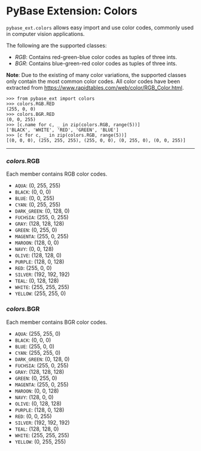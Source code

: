 # PyBase Extension: Colors

`pybase_ext.colors` allows easy import and use color codes, commonly used in computer vision applications.

The following are the supported classes:
* _RGB_: Contains red-green-blue color codes as tuples of three ints.
* _BGR_: Contains blue-green-red color codes as tuples of three ints.

**Note**: Due to the existing of many color variations, the supported classes only contain the most common color codes.
All color codes have been extracted from https://www.rapidtables.com/web/color/RGB_Color.html.

```pycon
>>> from pybase_ext import colors
>>> colors.RGB.RED
(255, 0, 0)
>>> colors.BGR.RED
(0, 0, 255)
>>> [c.name for c, _ in zip(colors.RGB, range(5))]
['BLACK', 'WHITE', 'RED', 'GREEN', 'BLUE']
>>> [c for c, _ in zip(colors.RGB, range(5))]
[(0, 0, 0), (255, 255, 255), (255, 0, 0), (0, 255, 0), (0, 0, 255)]
```

---
### _colors._**RGB**

Each member contains RGB color codes.

- `AQUA`: (0, 255, 255)
- `BLACK`: (0, 0, 0) 
- `BLUE`: (0, 0, 255)
- `CYAN`: (0, 255, 255)
- `DARK_GREEN`: (0, 128, 0)
- `FUCHSIA`: (255, 0, 255)
- `GRAY`: (128, 128, 128)
- `GREEN`: (0, 255, 0)
- `MAGENTA`: (255, 0, 255)
- `MAROON`: (128, 0, 0)
- `NAVY`: (0, 0, 128)
- `OLIVE`: (128, 128, 0)
- `PURPLE`: (128, 0, 128)
- `RED`: (255, 0, 0)
- `SILVER`: (192, 192, 192)
- `TEAL`: (0, 128, 128)
- `WHITE`: (255, 255, 255)
- `YELLOW`: (255, 255, 0)

### _colors._**BGR**

Each member contains BGR color codes.

- `AQUA`: (255, 255, 0)
- `BLACK`: (0, 0, 0) 
- `BLUE`: (255, 0, 0)
- `CYAN`: (255, 255, 0)
- `DARK_GREEN`: (0, 128, 0)
- `FUCHSIA`: (255, 0, 255)
- `GRAY`: (128, 128, 128)
- `GREEN`: (0, 255, 0)
- `MAGENTA`: (255, 0, 255)
- `MAROON`: (0, 0, 128)
- `NAVY`: (128, 0, 0)
- `OLIVE`: (0, 128, 128)
- `PURPLE`: (128, 0, 128)
- `RED`: (0, 0, 255)
- `SILVER`: (192, 192, 192)
- `TEAL`: (128, 128, 0)
- `WHITE`: (255, 255, 255)
- `YELLOW`: (0, 255, 255)
